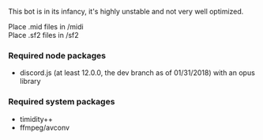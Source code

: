 This bot is in its infancy, it's highly unstable and not very well optimized.

Place .mid files in /midi  
Place .sf2 files in /sf2

### Required node packages
- discord.js (at least 12.0.0, the dev branch as of 01/31/2018) with an opus library

### Required system packages
- timidity++
- ffmpeg/avconv
